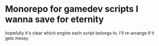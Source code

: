 # Monorepo for gamedev scripts I wanna save for eternity

hopefully it's clear which engine each script belongs to. I'll re-arrange if it gets messy
